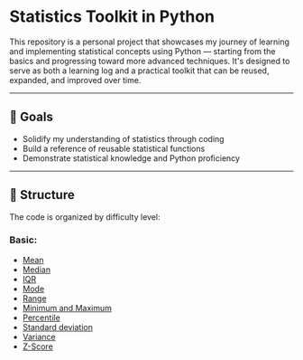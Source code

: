 # Statistics Toolkit in Python

This repository is a personal project that showcases my journey of learning and implementing statistical concepts using Python — starting from the basics and progressing toward more advanced techniques. It's designed to serve as both a learning log and a practical toolkit that can be reused, expanded, and improved over time.

---

## 🚀 Goals

- Solidify my understanding of statistics through coding
- Build a reference of reusable statistical functions
- Demonstrate statistical knowledge and Python proficiency

---

## 📂 Structure

The code is organized by difficulty level:
### Basic:
- [Mean](https://github.com/chirs-moon/Python-Statistics-Tools/blob/main/Basic_Mean.py)
- [Median](https://github.com/chirs-moon/Python-Statistics-Tools/blob/main/Basic_Median.py)
- [IQR](https://github.com/chirs-moon/Python-Statistics-Tools/blob/main/Basic_IQR.py)
- [Mode](https://github.com/chirs-moon/Python-Statistics-Tools/blob/main/Basic_Mode.py)
- [Range](https://github.com/chirs-moon/Python-Statistics-Tools/blob/main/Basic_Range.py)
- [Minimum and Maximum](https://github.com/chirs-moon/Python-Statistics-Tools/blob/main/Basic_MinMax.py)
- [Percentile](https://github.com/chirs-moon/Python-Statistics-Tools/blob/main/Basic_Percentile.py)
- [Standard deviation](https://github.com/chirs-moon/Python-Statistics-Tools/blob/main/Basic_StandardDeviation)
- [Variance](https://github.com/chirs-moon/Python-Statistics-Tools/blob/main/Basic_Variance.py)
- [Z-Score](https://github.com/chirs-moon/Python-Statistics-Tools/blob/main/Basic_Z-Score.py)
